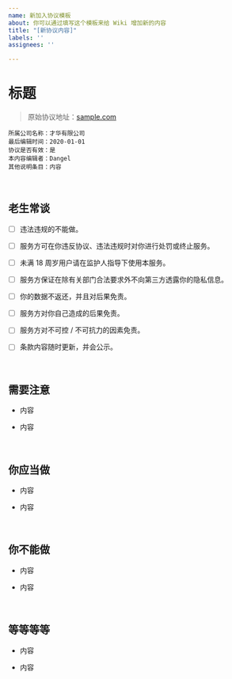 ```yaml
---
name: 新加入协议模板
about: 你可以通过填写这个模板来给 Wiki 增加新的内容
title: "[新协议内容]"
labels: ''
assignees: ''

---
```


# 标题

> 原始协议地址：[sample.com](https://sample.com)

```
所属公司名称：才华有限公司
最后编辑时间：2020-01-01
协议是否有效：是
本内容编辑者：Dangel
其他说明条目：内容
```

<br />

## 老生常谈

- [ ] 违法违规的不能做。

- [ ] 服务方可在你违反协议、违法违规时对你进行处罚或终止服务。

- [ ] 未满 18 周岁用户请在监护人指导下使用本服务。

- [ ] 服务方保证在除有关部门合法要求外不向第三方透露你的隐私信息。

- [ ] 你的数据不返还，并且对后果免责。

- [ ] 服务方对你自己造成的后果免责。

- [ ] 服务方对不可控 / 不可抗力的因素免责。

- [ ] 条款内容随时更新，并会公示。

<br />

## 需要注意

- 内容

- 内容

<br />

## 你应当做

- 内容

- 内容

<br />

## 你不能做

- 内容

- 内容

<br />

## 等等等等

- 内容

- 内容

<br />
